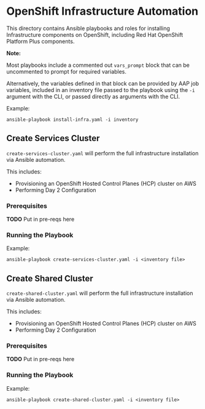 # OpenShift Infrastructure Automation
This directory contains Ansible playbooks and roles for installing Infrastructure components on OpenShift, including Red Hat OpenShift Platform Plus components.

**Note:**

Most playbooks include a commented out `vars_prompt` block that can be uncommented to prompt for required variables. 

Alternatively, the variables defined in that block can be provided by AAP job variables, included in an inventory file passed to the playbook using the `-i` argument with the CLI, or passed directly as arguments with the CLI.

Example:
```
ansible-playbook install-infra.yaml -i inventory
```

## Create Services Cluster
`create-services-cluster.yaml` will perform the full infrastructure installation via Ansible automation. 

This includes:
* Provisioning an OpenShift Hosted Control Planes (HCP) cluster on AWS
* Performing Day 2 Configuration

### Prerequisites
**TODO** Put in pre-reqs here

### Running the Playbook
Example:
```
ansible-playbook create-services-cluster.yaml -i <inventory file>
```

## Create Shared Cluster
`create-shared-cluster.yaml` will perform the full infrastructure installation via Ansible automation.

This includes:
* Provisioning an OpenShift Hosted Control Planes (HCP) cluster on AWS
* Performing Day 2 Configuration

### Prerequisites
**TODO** Put in pre-reqs here

### Running the Playbook
Example:
```
ansible-playbook create-shared-cluster.yaml -i <inventory file>
```

